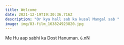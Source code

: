 ```yaml
---
title: Welcome
date: 2021-12-19T19:30:36.716Z
description: "Or kya hall sab ka kusal Mangal sab "
image: img/83-film_163824923820.jpg
---
```

Me Hu aap sabhi ka Dost Hanuman. `G`.nN
